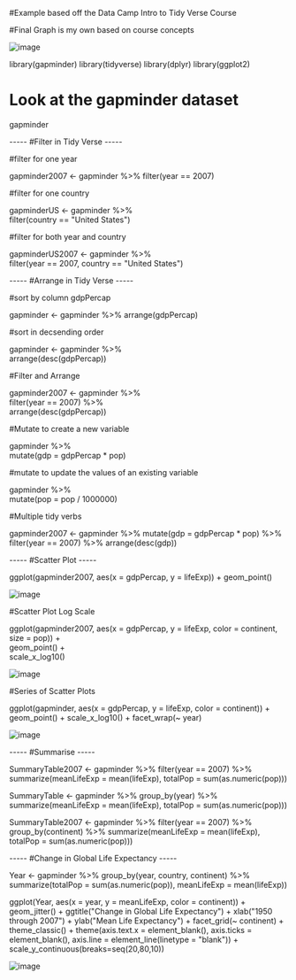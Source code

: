 #Example based off the Data Camp Intro to Tidy Verse Course

#Final Graph is my own based on course concepts 

![image](https://user-images.githubusercontent.com/28680575/104088949-9b2d1000-5238-11eb-8aa6-0399b72b32c3.png)


library(gapminder)
library(tidyverse)
library(dplyr)
library(ggplot2)


# Look at the gapminder dataset

gapminder

----- #Filter in Tidy Verse -----

#filter for one year 

gapminder2007 <- gapminder %>% 
  filter(year == 2007)

#filter for one country 

gapminderUS <- gapminder %>%  
  filter(country == "United States")

#filter for both year and country 

gapminderUS2007 <- gapminder %>%  
  filter(year == 2007, country == "United States")

----- #Arrange in Tidy Verse -----

#sort by column gdpPercap

gapminder <- gapminder %>% 
  arrange(gdpPercap)

#sort in decsending order 

gapminder <- gapminder %>%  
  arrange(desc(gdpPercap))

#Filter and Arrange 

gapminder2007 <- gapminder %>%  
  filter(year == 2007) %>%  
  arrange(desc(gdpPercap))

#Mutate to create a new variable 

gapminder %>%  
  mutate(gdp = gdpPercap * pop)

#mutate to update the values of an existing variable 

gapminder %>%  
  mutate(pop = pop / 1000000)

#Multiple tidy verbs 

gapminder2007 <- gapminder %>% 
  mutate(gdp = gdpPercap * pop) %>%
  filter(year == 2007) %>% 
  arrange(desc(gdp))

----- #Scatter Plot -----

ggplot(gapminder2007, aes(x = gdpPercap, y = lifeExp)) +  geom_point()

![image](https://user-images.githubusercontent.com/28680575/104087177-ce1cd700-522b-11eb-836c-d6d421346d08.png)

#Scatter Plot Log Scale 

ggplot(gapminder2007, aes(x = gdpPercap, y = lifeExp, color = continent, size = pop)) +  
  geom_point() +  
  scale_x_log10()

![image](https://user-images.githubusercontent.com/28680575/104087279-8e0a2400-522c-11eb-9194-daeafcf88a0d.png)

#Series of Scatter Plots

ggplot(gapminder, aes(x = gdpPercap, y = lifeExp, color = continent)) + 
  geom_point() + 
  scale_x_log10() + 
  facet_wrap(~ year)

![image](https://user-images.githubusercontent.com/28680575/104087373-39b37400-522d-11eb-9c48-3dc93eff00e3.png)

----- #Summarise -----

SummaryTable2007 <- gapminder %>% 
  filter(year == 2007) %>% 
  summarize(meanLifeExp = mean(lifeExp), totalPop = sum(as.numeric(pop)))

SummaryTable <- gapminder %>% 
  group_by(year) %>% 
  summarize(meanLifeExp = mean(lifeExp), totalPop = sum(as.numeric(pop)))

SummaryTable2007 <- gapminder %>% 
  filter(year == 2007) %>% 
  group_by(continent) %>% 
  summarize(meanLifeExp = mean(lifeExp), totalPop = sum(as.numeric(pop)))

----- #Change in Global Life Expectancy -----

Year <- gapminder %>%
  group_by(year, country, continent) %>% 
  summarize(totalPop = sum(as.numeric(pop)), meanLifeExp = mean(lifeExp))

ggplot(Year, aes(x = year, y = meanLifeExp, color = continent)) + 
  geom_jitter() + 
  ggtitle("Change in Global Life Expectancy") +
  xlab("1950 through 2007") +
  ylab("Mean Life Expectancy") + 
  facet_grid(~ continent) +
  theme_classic() +
  theme(axis.text.x = element_blank(), axis.ticks = element_blank(), 
        axis.line = element_line(linetype = "blank")) +
  scale_y_continuous(breaks=seq(20,80,10))

![image](https://user-images.githubusercontent.com/28680575/104088949-9b2d1000-5238-11eb-8aa6-0399b72b32c3.png)
            

